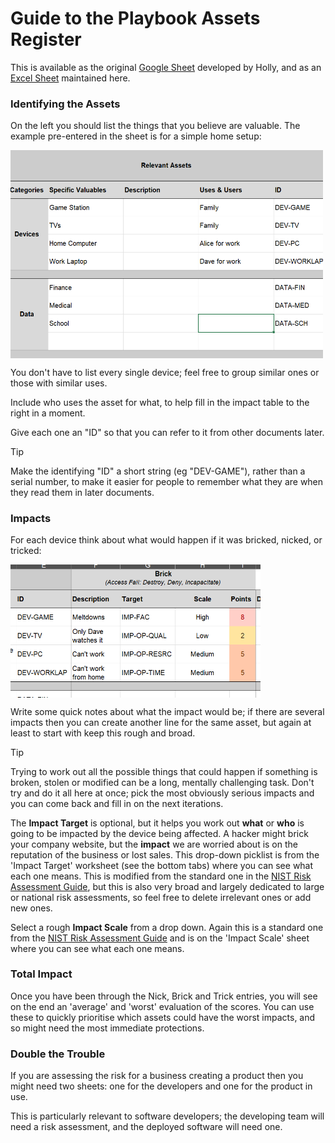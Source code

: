 # Guide to the Playbook Assets Register

This is available as the original [Google Sheet](https://docs.google.com/spreadsheets/d/1YTQhJwKRkcZ8dpORtiHov0FCh3IHVTsWt-inOh3JeWU) developed by Holly, and as an [Excel Sheet](AssetRegister.xlsx) maintained here.

### Identifying the Assets

On the left you should list the things that you believe are valuable. The example pre-entered in the sheet is for a simple home setup: 

<img src="AssetsRegisterGuide-Identify.png" align=center width=500 />

You don't have to list every single device; feel free to group similar ones or those with similar uses. 

Include who uses the asset for what, to help fill in the impact table to the right in a moment. 

Give each one an "ID" so that you can refer to it from other documents later. 

> [!TIP]
>
> Make the identifying "ID" a short string (eg "DEV-GAME"), rather than a serial number, to make it easier for people to remember what they are when they read them in later documents. 

### Impacts

For each device think about what would happen if it was bricked, nicked, or tricked:

<img src="/smart/AssetRegisterGuide-Impact.png" align=center width=400 />

Write some quick notes about what the impact would be; if there are several impacts then you can create another line for the same asset, but again at least to start with keep this rough and broad.

> [!TIP]
>
> Trying to work out all the possible things that could happen if something is broken, stolen or modified can be a long, mentally challenging task.  Don't try and do it all here at once; pick the most obviously serious impacts and you can come back and fill in on the next iterations.

The **Impact Target** is optional, but it helps you work out **what** or **who** is going to be impacted by the device being affected.  A hacker might brick your company website, but the **impact** we are worried about is on the reputation of the business or lost sales. This drop-down picklist is from the 'Impact Target' worksheet (see the bottom tabs) where you can see what each one means. This is modified from the standard one in the [NIST Risk Assessment Guide](./about/), but this is also very broad and largely dedicated to large or national risk assessments, so feel free to delete irrelevant ones or add new ones.

Select a rough **Impact Scale** from a drop down. Again this is a standard one from the [NIST Risk Assessment Guide](./about/) and is on the 'Impact Scale' sheet where you can see what each one means.

### Total Impact

Once you have been through the Nick, Brick and Trick entries, you will see on the end an 'average' and 'worst' evaluation of the scores. You can use these to quickly prioritise which assets could have the worst impacts, and so might need the most immediate protections.

### Double the Trouble

If you are assessing the risk for a business creating a product then you might need two sheets: one for the developers and one for the product in use. 

This is particularly relevant to software developers; the developing team will need a risk assessment, and the deployed software will need one.

